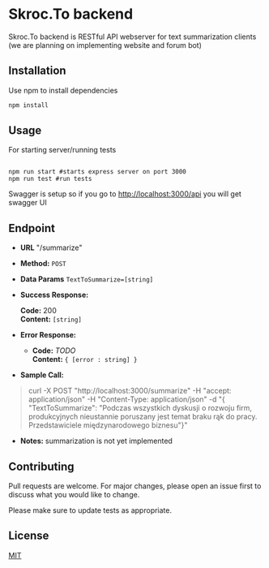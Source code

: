 
# Skroc.To backend

Skroc.To backend is RESTful API webserver for text summarization clients (we are planning on implementing website and forum bot)

## Installation

Use npm to install dependencies 

```bash
npm install 
```

## Usage
For starting server/running tests
```npm

npm run start #starts express server on port 3000
npm run test #run tests 
```
Swagger is setup so if you go to <http://localhost:3000/api> you will get swagger UI

## Endpoint 


* **URL**
  "/summarize"


* **Method:**
  `POST`

* **Data Params**
   `TextToSummarize=[string]`

* **Success Response:**

    **Code:** 200   
    **Content:** ` [string] `
 
* **Error Response:**

  * **Code:** *TODO*   
    **Content:** `{ [error : string] }`

* **Sample Call:**
 > curl -X POST "http://localhost:3000/summarize" -H "accept: application/json" -H "Content-Type: application/json" -d "{ \"TextToSummarize\": \"Podczas wszystkich dyskusji o rozwoju firm, produkcyjnych nieustannie poruszany jest temat braku rąk do pracy. Przedstawiciele międzynarodowego biznesu\"}"

* **Notes:**
summarization is not yet implemented
  
## Contributing
Pull requests are welcome. For major changes, please open an issue first to discuss what you would like to change.

Please make sure to update tests as appropriate.

## License
[MIT](https://choosealicense.com/licenses/mit/)